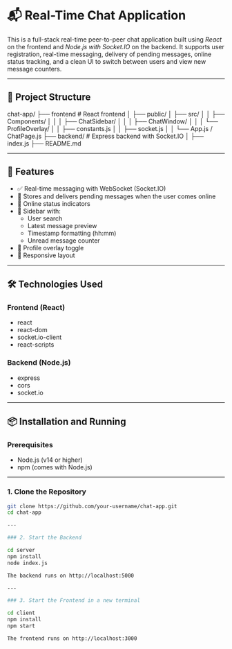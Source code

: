 # 📬 Real-Time Chat Application

This is a full-stack real-time peer-to-peer chat application built using *React* on the frontend and *Node.js with Socket.IO* on the backend. It supports user registration, real-time messaging, delivery of pending messages, online status tracking, and a clean UI to switch between users and view new message counters.

---

## 📁 Project Structure
chat-app/
├── frontend # React frontend
│ ├── public/
│ ├── src/
│ │ ├── Components/
│ │ │ ├── ChatSidebar/
│ │ │ ├── ChatWindow/
│ │ │ └── ProfileOverlay/
│ │ ├── constants.js
│ │ ├── socket.js
│ │ └── App.js / ChatPage.js
├── backend/ # Express backend with Socket.IO
│ ├── index.js
├── README.md


---

## 🚀 Features

- ✅ Real-time messaging with WebSocket (Socket.IO)
- 🔁 Stores and delivers pending messages when the user comes online
- 👤 Online status indicators
- 🧠 Sidebar with:
  - User search
  - Latest message preview
  - Timestamp formatting (hh:mm)
  - Unread message counter
- 🧩 Profile overlay toggle
- 📲 Responsive layout

---

## 🛠️ Technologies Used

### Frontend (React)
- react
- react-dom
- socket.io-client
- react-scripts

### Backend (Node.js)
- express
- cors
- socket.io

---

## 📦 Installation and Running

### Prerequisites
- Node.js (v14 or higher)
- npm (comes with Node.js)

---

### 1. Clone the Repository

```bash
git clone https://github.com/your-username/chat-app.git
cd chat-app

---

### 2. Start the Backend

cd server
npm install
node index.js

The backend runs on http://localhost:5000

---

### 3. Start the Frontend in a new terminal

cd client
npm install
npm start

The frontend runs on http://localhost:3000